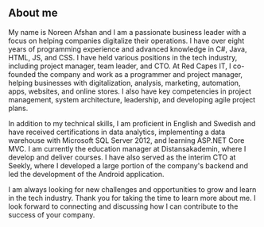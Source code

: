 ## About me
My name is Noreen Afshan and I am a passionate business leader with a focus on helping companies digitalize their operations. I have over eight years of programming experience and advanced knowledge in C#, Java, HTML, JS, and CSS. I have held various positions in the tech industry, including project manager, team leader, and CTO. At Red Capes IT, I co-founded the company and work as a programmer and project manager, helping businesses with digitalization, analysis, marketing, automation, apps, websites, and online stores. I also have key competencies in project management, system architecture, leadership, and developing agile project plans.

In addition to my technical skills, I am proficient in English and Swedish and have received certifications in data analytics, implementing a data warehouse with Microsoft SQL Server 2012, and learning ASP.NET Core MVC. I am currently the education manager at Distansakademin, where I develop and deliver courses. I have also served as the interim CTO at Seekly, where I developed a large portion of the company's backend and led the development of the Android application.

I am always looking for new challenges and opportunities to grow and learn in the tech industry. Thank you for taking the time to learn more about me. I look forward to connecting and discussing how I can contribute to the success of your company.
